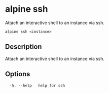 # alpine ssh

Attach an interactive shell to an instance via ssh.

```
alpine ssh <instance>
```

## Description

Attach an interactive shell to an instance via ssh.

## Options

```
  -h, --help   help for ssh
```

